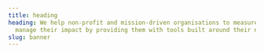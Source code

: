 ```yaml
---
title: heading
heading: We help non-profit and mission-driven organisations to measure and
  manage their impact by providing them with tools built around their needs.
slug: banner
---
```

